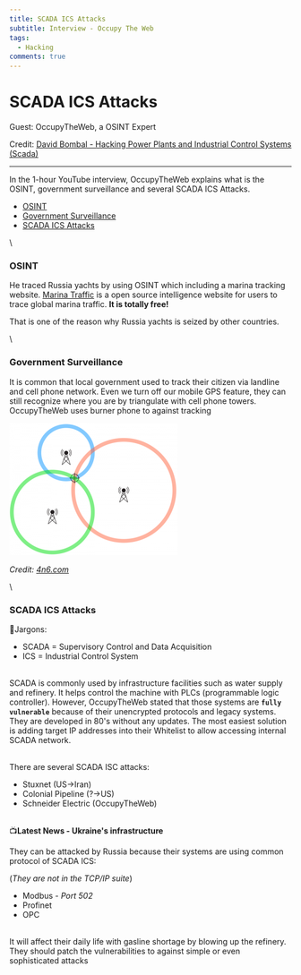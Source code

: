 ```yaml
---
title: SCADA ICS Attacks
subtitle: Interview - Occupy The Web
tags:
  - Hacking
comments: true
---
```


# SCADA ICS Attacks

Guest: OccupyTheWeb, a OSINT Expert

Credit: [David Bombal - Hacking Power Plants and Industrial Control Systems (Scada)](https://youtu.be/uXbGQiXsRes)

***

In the 1-hour YouTube interview, OccupyTheWeb explains what is the OSINT, government surveillance and several SCADA ICS Attacks.

* [OSINT](2022-04-18-scada.md#osint)
* [Government Surveillance](2022-04-18-scada.md#government-surveillance)
* [SCADA ICS Attacks](2022-04-18-scada.md#scada-ics-attacks)

\


### OSINT

He traced Russia yachts by using OSINT which including a marina tracking website. [Marina Traffic](https://www.marinetraffic.com) is a open source intelligence website for users to trace global marina traffic. **It is totally free!**

That is one of the reason why Russia yachts is seized by other countries.

\


### Government Surveillance

It is common that local government used to track their citizen via landline and cell phone network. Even we turn off our mobile GPS feature, they can still recognize where you are by triangulate with cell phone towers. OccupyTheWeb uses burner phone to against tracking

![cell towers](../assets/img/posts/2022/Cell-Phone-Triangulation-300x236.png)

_Credit:_ [_4n6.com_](https://4n6.com/cell-phone-triangulation)

\


### SCADA ICS Attacks

📖Jargons:

* SCADA = Supervisory Control and Data Acquisition
* ICS = Industrial Control System

\
SCADA is commonly used by infrastructure facilities such as water supply and refinery. It helps control the machine with PLCs (programmable logic controller). However, OccupyTheWeb stated that those systems are **`fully vulnerable`** because of their unencrypted protocols and legacy systems. They are developed in 80's without any updates. The most easiest solution is adding target IP addresses into their Whitelist to allow accessing internal SCADA network.

\
There are several SCADA ISC attacks:

* Stuxnet (US->Iran)
* Colonial Pipeline (?->US)
* Schneider Electric (OccupyTheWeb)

\
📺**Latest News - Ukraine's infrastructure**

They can be attacked by Russia because their systems are using common protocol of SCADA ICS:

(_They are not in the TCP/IP suite_)

* Modbus - _Port 502_
* Profinet
* OPC

\
It will affect their daily life with gasline shortage by blowing up the refinery. They should patch the vulnerabilities to against simple or even sophisticated attacks
